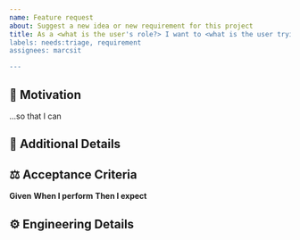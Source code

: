 ```yaml
---
name: Feature request
about: Suggest a new idea or new requirement for this project
title: As a <what is the user's role?> I want to <what is the user trying to accomplish?>
labels: needs:triage, requirement
assignees: marcsit

---
```


<!--
   For more information on how to populate this new feature request, see the PDS Wiki on User Story Development:
   https://github.com/NASA-PDS/nasa-pds.github.io/wiki/Issue-Tracking#user-story-development
-->

## 💪 Motivation
...so that I can <!-- why do you want to do this? -->

## 📖 Additional Details
<!-- Please prove any additional details or information that could help provide some context for the user story. -->

## ⚖️ Acceptance Criteria
**Given** <!-- a condition -->
**When I perform** <!-- an action -->
**Then I expect** <!-- the result -->

<!-- For Internal Dev Team Use -->

## ⚙️ Engineering Details
<!--
    Provide some design / implementation details and/or a sub-task checklist as needed. 
    Convert issue to Epic if estimate is outside the scope of 1 sprint.
-->
